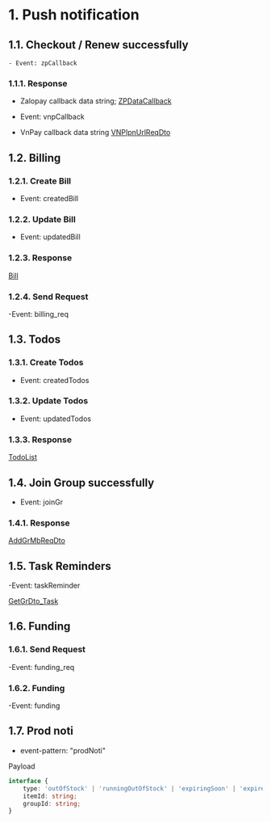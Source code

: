 <!-- Socket.io -->

# 1. Push notification

## 1.1. Checkout / Renew successfully

    - Event: zpCallback

### 1.1.1. Response

- Zalopay callback data string; [ZPDataCallback](/monorepo/libs/shared/src/lib/dto/txn/zalopay.dto.ts)

- Event: vnpCallback

- VnPay callback data string [VNPIpnUrlReqDto](/monorepo/libs/shared/src/lib/dto/txn/vnpay.dto.ts)

## 1.2. Billing

### 1.2.1. Create Bill

- Event: createdBill

### 1.2.2. Update Bill

- Event: updatedBill

### 1.2.3. Response

[Bill](/monorepo/apps/pkg-mgmt/src/schemas/billing.schema.ts)

### 1.2.4. Send Request

-Event: billing_req

## 1.3. Todos

### 1.3.1. Create Todos

- Event: createdTodos

### 1.3.2. Update Todos

- Event: updatedTodos

### 1.3.3. Response

[TodoList](/monorepo/apps/pkg-mgmt/src/schemas/todos.schema.ts)

## 1.4. Join Group successfully

- Event: joinGr

### 1.4.1. Response

[AddGrMbReqDto](/monorepo/libs/shared/src/lib/dto/pkg-mgmt/group.dto.ts)

## 1.5. Task Reminders

-Event: taskReminder

[GetGrDto_Task](/monorepo/libs/shared/src/lib/dto/pkg-mgmt/task.dto.ts)

## 1.6. Funding

### 1.6.1. Send Request

-Event: funding_req

### 1.6.2. Funding

-Event: funding

## 1.7. Prod noti

- event-pattern: "prodNoti"

Payload

```typescript
interface {
    type: 'outOfStock' | 'runningOutOfStock' | 'expiringSoon' | 'expired';
    itemId: string;
    groupId: string;
}
```
